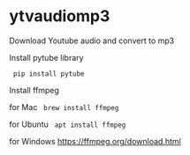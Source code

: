 # ytvaudiomp3

Download Youtube audio and convert to mp3

Install pytube library <br>

<code> pip install pytube </code>


Install ffmpeg <br>

for Mac
<code> brew install ffmpeg </code>

for Ubuntu
<code> apt install ffmpeg </code>

for Windows
https://ffmpeg.org/download.html
